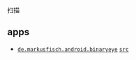 扫描

## apps

[binaryeye]: https://f-droid.org/zh_Hans/packages/de.markusfisch.android.binaryeye
[binaryeye-src]: https://github.com/markusfisch/BinaryEye.git


- [`de.markusfisch.android.binaryeye`][binaryeye] [`src`][binaryeye-src]

